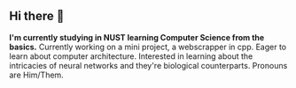 ## Hi there 👋
**I'm currently studying in NUST learning Computer Science from the basics.**
Currently working on a mini project, a webscrapper in cpp.
Eager to learn about computer architecture.
Interested in learning about the intricacies of neural networks and they're biological counterparts.
Pronouns are Him/Them.

<!--
**AbdullahSom/AbdullahSom** is a ✨ _special_ ✨ repository because its `README.md` (this file) appears on your GitHub profile.

Here are some ideas to get you started:

- 🔭 I’m currently working on ...
- 🌱 I’m currently learning ...
- 👯 I’m looking to collaborate on ...
- 🤔 I’m looking for help with ...
- 💬 Ask me about ...
- 📫 How to reach me: ...
- 😄 Pronouns: ...
- ⚡ Fun fact: ...
-->
